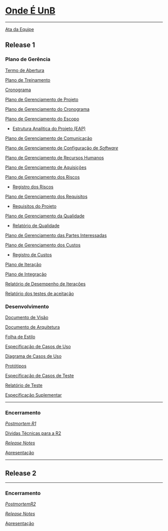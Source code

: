 # [Onde É UnB](https://github.com/fga-gpp-mds/mds-gpp-g2/wiki)
***

[Ata da Equipe](https://github.com/fga-gpp-mds/mds-gpp-g2/wiki/Ata-da-Equipe)

## Release 1

### Plano de Gerência

[Termo de Abertura](https://github.com/fga-gpp-mds/mds-gpp-g2/wiki/Termo-de-Abertura)

[Plano de Treinamento](https://github.com/fga-gpp-mds/mds-gpp-g2/wiki/Plano-de-Treinamento)

[Cronograma](https://github.com/fga-gpp-mds/2017.1-LocalizacaoDarcy/wiki/Cronograma)

[Plano de Gerenciamento de Projeto](https://github.com/fga-gpp-mds/mds-gpp-g2/wiki/Plano-de-Gerenciamento-de-Projeto)

[Plano de Gerenciamento do Cronograma](https://github.com/fga-gpp-mds/2017.1-LocalizacaoDarcy/wiki/Plano-de-gerenciamento-do-cronograma)

[Plano de Gerenciamento do Escopo](https://github.com/fga-gpp-mds/2017.1-LocalizacaoDarcy/wiki/Plano-de-gerenciamento-do-escopo)

   * [Estrutura Analítica do Projeto (EAP)](https://github.com/fga-gpp-mds/2017.1-LocalizacaoDarcy/wiki/Estrutura-Analitica-do-Projeto)

[Plano de Gerenciamento de Comunicação](https://github.com/fga-gpp-mds/2017.1-LocalizacaoDarcy/wiki/Plano-de-Gerenciamento-de-Comunica%C3%A7%C3%A3o)

[Plano de Gerenciamento de Configuração de *Software*](https://github.com/fga-gpp-mds/2017.1-LocalizacaoDarcy/wiki/Plano-de-Gerenciamento-de-Configura%C3%A7%C3%A3o-de-Software)

[Plano de Gerenciamento de Recursos Humanos](https://github.com/fga-gpp-mds/2017.1-LocalizacaoDarcy/wiki/Plano-de-Gerenciamento-de-Recursos-Humanos)

[Plano de Gerenciamento de Aquisições](https://github.com/fga-gpp-mds/2017.1-LocalizacaoDarcy/wiki/Plano-de-Gerenciamento-de-Aquisi%C3%A7%C3%B5es)

[Plano de Gerenciamento dos Riscos](https://github.com/fga-gpp-mds/2017.1-LocalizacaoDarcy/wiki/Plano-de-Gerenciamento-dos-Riscos)

   * [Registro dos Riscos](https://github.com/fga-gpp-mds/2017.1-LocalizacaoDarcy/wiki/Registro-dos-Riscos)

[Plano de Gerenciamento dos Requisitos](https://github.com/fga-gpp-mds/2017.1-LocalizacaoDarcy/wiki/Plano-de-Gerenciamento-dos-Requisitos)

   * [Requisitos do Projeto](https://github.com/fga-gpp-mds/2017.1-LocalizacaoDarcy/wiki/Requisitos-do-Projeto)

[Plano de Gerenciamento da Qualidade](https://github.com/fga-gpp-mds/2017.1-LocalizacaoDarcy/wiki/Plano-de-Gerenciamento-de-Qualidade)

   * [Relatório de Qualidade](https://github.com/fga-gpp-mds/2017.1-LocalizacaoDarcy/wiki/Relatorio-de-Qualidade)

[Plano de Gerenciamento das Partes Interessadas](https://github.com/fga-gpp-mds/2017.1-LocalizacaoDarcy/wiki/Plano-de-Gerenciamento-das-Partes-Interessadas)

[Plano de Gerenciamento dos Custos](https://github.com/fga-gpp-mds/2017.1-LocalizacaoDarcy/wiki/Plano-de-Gerenciamento-de-Custos)

   * [Registro de Custos](https://github.com/fga-gpp-mds/2017.1-OndeE-UnB/wiki/Relat%C3%B3rio-de-Custos)

[Plano de Iteração](https://github.com/fga-gpp-mds/2017.1-OndeE-UnB/wiki/Plano-de-Itera%C3%A7%C3%A3o)

[Plano de Integração](https://github.com/fga-gpp-mds/2017.1-OndeE-UnB/wiki/Plano-de-Integracao)

[Relatório de Desempenho de Iterações](https://github.com/fga-gpp-mds/2017.1-OndeE-UnB/wiki/Relatorio-de-Desempenho-de-Iterações)

[Relatório dos testes de aceitação](https://github.com/fga-gpp-mds/2017.1-OndeE-UnB/wiki/Relatório-de-Testes-de-Aceitação)


### Desenvolvimento
[Documento de Visão](https://github.com/fga-gpp-mds/mds-gpp-g2/wiki/Documento--de-Visão)

[Documento de Arquitetura](https://github.com/fga-gpp-mds/mds-gpp-g2/wiki/Documento-de-Arquitetura)

[Folha de Estilo](https://github.com/fga-gpp-mds/2017.1-OndeE-UnB/wiki/Folha-de-Estilo)

[Especificação de Casos de Uso](https://github.com/fga-gpp-mds/2017.1-OndeE-UnB/wiki/Especifica%C3%A7%C3%A3o-de-Casos-de-Uso)

[Diagrama de Casos de Uso](https://github.com/fga-gpp-mds/2017.1-OndeE-UnB/wiki/Diagrama-de-Casos-de-Uso)

[Protótipos](https://github.com/fga-gpp-mds/2017.1-OndeE-UnB/wiki/Protótipos)

[Especificação de Casos de Teste](https://github.com/fga-gpp-mds/2017.1-OndeE-UnB/wiki/Especifica%C3%A7%C3%A3o-de-Casos-de-Teste)

[Relatório de Teste](https://github.com/fga-gpp-mds/2017.1-OndeE-UnB/wiki/Relat%C3%B3rio-de-Teste)

[Especificação Suplementar](https://github.com/fga-gpp-mds/2017.1-OndeE-UnB/wiki/Especifica%C3%A7%C3%A3o-Suplementar)

***
### Encerramento

[_Postmortem R1_](https://github.com/fga-gpp-mds/2017.1-OndeE-UnB/wiki/Postmortem-R1)

[Dividas Técnicas para a R2](https://github.com/fga-gpp-mds/2017.1-OndeE-UnB/wiki/Dividas-T%C3%A9cnicas-para-a-R2)

[_Release Notes_]()

[Apresentação]()


***
## Release 2


***
### Encerramento
 
[_PostmortemR2_](https://github.com/fga-gpp-mds/2017.1-OndeE-UnB/wiki/Postmortem)

[_Release Notes_]()

[Apresentação]()